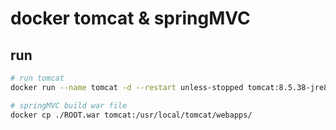 # docker tomcat & springMVC

## run

```bash
# run tomcat
docker run --name tomcat -d --restart unless-stopped tomcat:8.5.38-jre8-alpine

# springMVC build war file
docker cp ./ROOT.war tomcat:/usr/local/tomcat/webapps/
```

